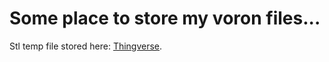 # Some place to store my voron files...


Stl temp file stored here: [Thingverse](https://www.thingiverse.com/thing:6511914).  

